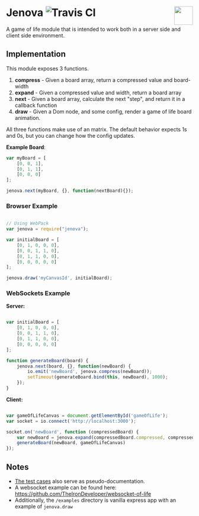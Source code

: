 # <img align="right" height="50" src="https://raw.githubusercontent.com/TheIronDeveloper/jenova/master/images/jenova.png"> Jenova ![Travis CI](https://travis-ci.org/TheIronDeveloper/jenova.svg)

A game of life module that is intended to work both in a server side and client side environment.

## Implementation

This module exposes 3 functions.

1. **compress** - Given a board array, return a compressed value and board-width
2. **expand** - Given a compressed value and width, return a board array
3. **next** - Given a board array, calculate the next "step", and return it in a callback function
4. **draw** - Given a Dom node, and some config, render a game of life board animation.

All three functions make use of an matrix. The default behavior expects 1s and 0s, but you can change how the config
updates.

**Example Board**:

```javascript
var myBoard = [
    [0, 0, 1],
    [0, 1, 1],
    [0, 0, 0]
];

jenova.next(myBoard, {}, function(nextBoard){});

```

### Browser Example

```javascript

// Using WebPack
var jenova = require("jenova");

var initialBoard = [
	[0, 1, 0, 0, 0],
	[0, 0, 1, 1, 0],
	[0, 1, 1, 0, 0],
	[0, 0, 0, 0, 0]
];

jenova.draw('myCanvasId', initialBoard);
```

### WebSockets Example

**Server:**

```javascript

var initialBoard = [
	[0, 1, 0, 0, 0],
	[0, 0, 1, 1, 0],
	[0, 1, 1, 0, 0],
	[0, 0, 0, 0, 0]
];

function generateBoard(board) {
	jenova.next(board, {}, function(newBoard) {
		io.emit('newBoard', jenova.compress(newBoard));
		setTimeout(generateBoard.bind(this, newBoard), 1000);
	});
}

```

**Client:**

```javascript

var gameOfLifeCanvas = document.getElementById('gameOfLife');
var socket = io.connect('http://localhost:3000');

socket.on('newBoard', function (compressedBoard) {
	var newBoard = jenova.expand(compressedBoard.compressed, compressedBoard.width);
	generateBoard(newBoard, gameOfLifeCanvas)
});
```


## Notes

* [The test cases](https://github.com/TheIronDeveloper/jenova/tree/master/test) also serve as pseudo-documentation.
* A websocket example can be found here: https://github.com/TheIronDeveloper/websocket-of-life
* Additionally, the `/examples` directory is vanilla express app with an example of `jenova.draw` 